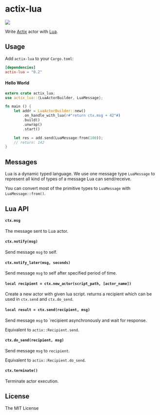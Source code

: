 # actix-lua

[![](http://meritbadge.herokuapp.com/actix-lua)](https://crates.io/crates/actix-lua)

Write [Actix](https://github.com/actix/actix) actor with [Lua](https://www.lua.org/).

## Usage

Add `actix-lua` to your `Cargo.toml`:

```toml
[dependencies]
actix-lua = "0.2"
```

#### Hello World

```rust
extern crate actix_lua;
use actix_lua::{LuaActorBuilder, LuaMessage};

fn main () {
    let addr = LuaActorBuilder::new()
        .on_handle_with_lua(r#"return ctx.msg + 42"#)
        .build()
        .unwrap()
        .start()

    let res = add.send(LuaMessage:from(100));
    // return: 142
}
```

## Messages

Lua is a dynamic typed language. We use one message type `LuaMessage` to represent all kind of types of a message Lua can send/receive.

You can convert most of the primitive types to `LuaMessage` with `LuaMessage::from()`.

## Lua API

#### `ctx.msg`

The message sent to Lua actor.

#### `ctx.notify(msg)`

Send message `msg` to self.

#### `ctx.notify_later(msg, seconds)`

Send message `msg` to self after specified period of time.

#### `local recipient = ctx.new_actor(script_path, [actor_name])`

Create a new actor with given lua script. returns a recipient which can be used in `ctx.send` and `ctx.do_send`.

#### `local result = ctx.send(recipient, msg)`

Send message `msg` to `recipient asynchronously and wait for response.

Equivalent to `actix::Recipient.send`.

#### `ctx.do_send(recipient, msg)`

Send message `msg` to `recipient`.

Equivalent to `actix::Recipient.do_send`.

#### `ctx.terminate()`

Terminate actor execution.

## License

The MIT License
